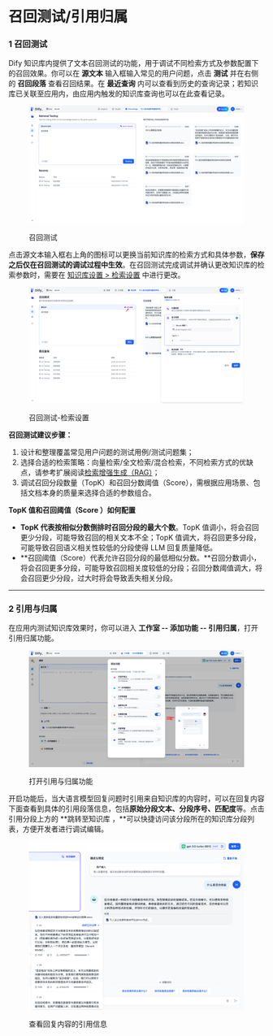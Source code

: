 # 召回测试/引用归属

### 1 召回测试

Dify 知识库内提供了文本召回测试的功能，用于调试不同检索方式及参数配置下的召回效果。你可以在 **源文本** 输入框输入常见的用户问题，点击 **测试** 并在右侧的 **召回段落** 查看召回结果。在 **最近查询** 内可以查看到历史的查询记录；若知识库已关联至应用内，由应用内触发的知识库查询也可以在此查看记录。

<figure><img src="../../.gitbook/assets/image (1) (1) (1) (1) (1) (1) (1) (1) (1).png" alt=""><figcaption><p>召回测试</p></figcaption></figure>

点击源文本输入框右上角的图标可以更换当前知识库的检索方式和具体参数，**保存之后仅在召回测试的调试过程中生效**。在召回测试完成调试并确认更改知识库的检索参数时，需要在  [知识库设置 > 检索设置](retrieval\_test\_and\_citation.md#zhi-shi-ku-she-zhi) 中进行更改。

<figure><img src="../../.gitbook/assets/image (2) (1) (1) (1) (1) (1) (1).png" alt=""><figcaption><p>召回测试-检索设置</p></figcaption></figure>

**召回测试建议步骤：**

1. 设计和整理覆盖常见用户问题的测试用例/测试问题集；
2. 选择合适的检索策略：向量检索/全文检索/混合检索，不同检索方式的优缺点，请参考扩展阅读[检索增强生成（RAG）](../../learn-more/extended-reading/retrieval-augment/)；
3. 调试召回分段数量（TopK）和召回分数阈值（Score），需根据应用场景、包括文档本身的质量来选择合适的参数组合。

**TopK 值和召回阈值（Score ）如何配置**

* **TopK 代表按相似分数倒排时召回分段的最大个数**。TopK 值调小，将会召回更少分段，可能导致召回的相关文本不全；TopK 值调大，将召回更多分段，可能导致召回语义相关性较低的分段使得 LLM 回复质量降低。
* **召回阈值（Score）代表允许召回分段的最低相似分数。**召回分数调小，将会召回更多分段，可能导致召回相关度较低的分段；召回分数阈值调大，将会召回更少分段，过大时将会导致丢失相关分段。

***

### 2 引用与归属

在应用内测试知识库效果时，你可以进入 **工作室 -- 添加功能 -- 引用归属**，打开引用归属功能。

<figure><img src="../../.gitbook/assets/image (1) (1) (1) (1) (1) (1) (1) (1).png" alt=""><figcaption><p>打开引用与归属功能</p></figcaption></figure>

开启功能后，当大语言模型回复问题时引用来自知识库的内容时，可以在回复内容下面查看到具体的引用段落信息，包括**原始分段文本、分段序号、匹配度**等。点击引用分段上方的 **跳转至知识库 ，**可以快捷访问该分段所在的知识库分段列表，方便开发者进行调试编辑。

<figure><img src="../../.gitbook/assets/image (2) (1) (1) (1) (1) (1).png" alt=""><figcaption><p>查看回复内容的引用信息</p></figcaption></figure>

